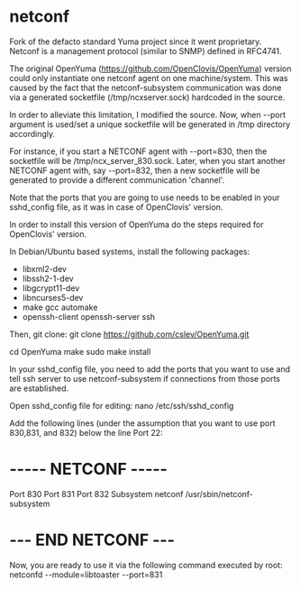 netconf
=======

Fork of the defacto standard Yuma project since it went proprietary.  Netconf is a management protocol (similar to SNMP) defined in RFC4741.

The original OpenYuma (https://github.com/OpenClovis/OpenYuma) version could only instantiate one netconf agent on one machine/system.
This was caused by the fact that the netconf-subsystem communication was done via 
a generated socketfile (/tmp/ncxserver.sock) hardcoded in the source.

In order to alleviate this limitation, I modified the source.
Now, when --port argument is used/set a unique socketfile will be generated in /tmp 
directory accordingly.

For instance, if you start a NETCONF agent with --port=830, then the socketfile will
be /tmp/ncx_server_830.sock.
Later, when you start another NETCONF agent with, say --port=832, then a new socketfile 
will be generated to provide a different communication 'channel'.

Note that the ports that you are going to use needs to be enabled in your sshd_config file, as it was in case of OpenClovis' version.

In order to install this version of OpenYuma do the steps required for OpenClovis' version.

In Debian/Ubuntu based systems, install the following packages:
 - libxml2-dev 
 - libssh2-1-dev 
 - libgcrypt11-dev 
 - libncurses5-dev 
 - make gcc automake 
 - openssh-client openssh-server ssh

Then, git clone:
git clone https://github.com/cslev/OpenYuma.git

cd OpenYuma
make
sudo make install

In your sshd_config file, you need to add the ports that you want to use and tell
ssh server to use netconf-subsystem if connections from those ports are established.

Open sshd_config file for editing:
nano /etc/ssh/sshd_config

Add the following lines (under the assumption that you want to use port 830,831, and 832)
below the line Port 22:

# ----- NETCONF -----
Port 830
Port 831
Port 832
Subsystem netconf /usr/sbin/netconf-subsystem
# --- END NETCONF ---

Now, you are ready to use it via the following command executed by root:
netconfd --module=libtoaster --port=831




